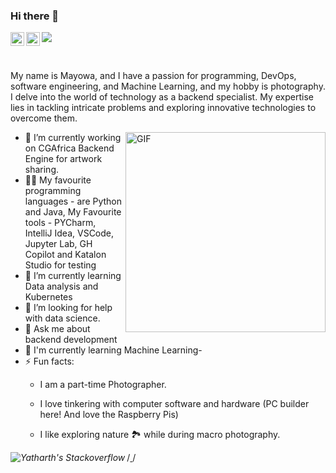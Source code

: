 ### Hi there 👋
<a href="[https://www.instagram.com/yatharthranjan/](https://www.instagram.com/imayormax/)">
  <img align="left" alt="drmayor's Instagram" width="22px" src="https://raw.githubusercontent.com/hussainweb/hussainweb/main/icons/instagram.png" />
</a>


<a href="[https://www.linkedin.com/in/yatharth-ranjan-176417101/](https://www.linkedin.com/in/mayowaosewa/)">
  <img align="left" alt="drmayor's LinkedIN" width="22px" src="https://raw.githubusercontent.com/peterthehan/peterthehan/master/assets/linkedin.svg" />
</a>


![](https://visitor-badge.glitch.me/badge?page_id=drmayor2004.drmayor2004)

<br />

My name is Mayowa, and I have a passion for programming, DevOps, software engineering, and Machine Learning, and my hobby is photography. I delve into the world of technology as a backend specialist. My expertise lies in tackling intricate problems and exploring innovative technologies to overcome them.

  <img align="right" alt="GIF" src="https://media.giphy.com/media/R03zWv5p1oNSQd91EP/giphy.gif" width="320" height="320" margin="10" />
  
- 🔭 I’m currently working on CGAfrica Backend Engine for artwork sharing.
- 🧑‍💻 My favourite programming languages - are Python and Java, My Favourite tools - PYCharm, IntelliJ Idea, VSCode, Jupyter Lab, GH Copilot and Katalon Studio for testing
- 🌱 I’m currently learning Data analysis and Kubernetes
- 🤔 I’m looking for help with data science.
- 💬 Ask me about backend development 
- 📙 I'm currently learning Machine Learning-
- ⚡ Fun facts:
  -   I am a part-time Photographer. 
  -   I love tinkering with computer software and hardware (PC builder here! And love the Raspberry Pis)

  -   I like exploring nature 🏞 while during macro photography.
 


/*<a href="https://stackoverflow.com/users/9280323/mayormax">
  <img align="left" alt="Yatharth's Stackoverflow" src="https://stackoverflow-badge.herokuapp.com/api/StackOverflowBadge/9280323" />
</a>*/

